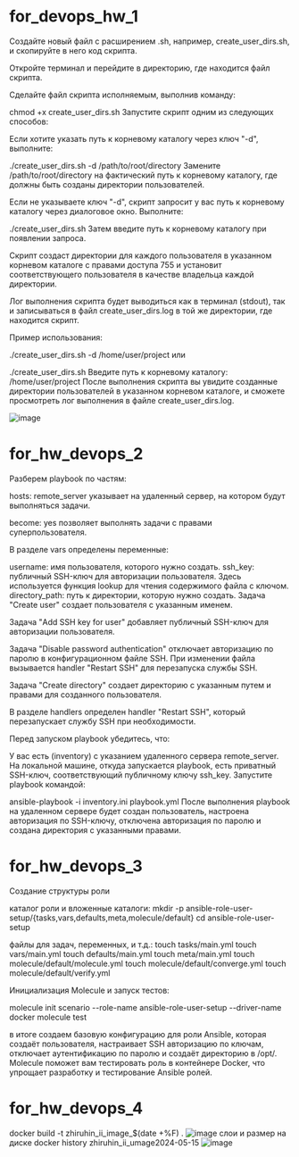 # for_devops_hw_1

Создайте новый файл с расширением .sh, например, create_user_dirs.sh, и скопируйте в него код скрипта.

Откройте терминал и перейдите в директорию, где находится файл скрипта.

Сделайте файл скрипта исполняемым, выполнив команду:

chmod +x create_user_dirs.sh
Запустите скрипт одним из следующих способов:

Если хотите указать путь к корневому каталогу через ключ "-d", выполните:

./create_user_dirs.sh -d /path/to/root/directory
Замените /path/to/root/directory на фактический путь к корневому каталогу, где должны быть созданы директории пользователей.

Если не указываете ключ "-d", скрипт запросит у вас путь к корневому каталогу через диалоговое окно. Выполните:

./create_user_dirs.sh
Затем введите путь к корневому каталогу при появлении запроса.

Скрипт создаст директории для каждого пользователя в указанном корневом каталоге с правами доступа 755 и установит соответствующего пользователя в качестве владельца каждой директории.

Лог выполнения скрипта будет выводиться как в терминал (stdout), так и записываться в файл create_user_dirs.log в той же директории, где находится скрипт.

Пример использования:

./create_user_dirs.sh -d /home/user/project
или

./create_user_dirs.sh
Введите путь к корневому каталогу: /home/user/project
После выполнения скрипта вы увидите созданные директории пользователей в указанном корневом каталоге, и сможете просмотреть лог выполнения в файле create_user_dirs.log.

![image](https://github.com/Ilya-Zhirukhin/for_devops_hw/assets/99948155/7a56fab9-6ef4-462a-82cb-594eb9903877)

# for_hw_devops_2



Разберем playbook по частям:

hosts: remote_server указывает на удаленный сервер, на котором будут выполняться задачи.

become: yes позволяет выполнять задачи с правами суперпользователя.

В разделе vars определены переменные:

username: имя пользователя, которого нужно создать.
ssh_key: публичный SSH-ключ для авторизации пользователя. Здесь используется функция lookup для чтения содержимого файла с ключом.
directory_path: путь к директории, которую нужно создать.
Задача "Create user" создает пользователя с указанным именем.

Задача "Add SSH key for user" добавляет публичный SSH-ключ для авторизации пользователя.

Задача "Disable password authentication" отключает авторизацию по паролю в конфигурационном файле SSH. При изменении файла вызывается handler "Restart SSH" для перезапуска службы SSH.

Задача "Create directory" создает директорию с указанным путем и правами для созданного пользователя.

В разделе handlers определен handler "Restart SSH", который перезапускает службу SSH при необходимости.

Перед запуском playbook убедитесь, что:

У вас есть (inventory) с указанием удаленного сервера remote_server.
На локальной машине, откуда запускается playbook, есть приватный SSH-ключ, соответствующий публичному ключу ssh_key.
Запустите playbook командой:

ansible-playbook -i inventory.ini playbook.yml
После выполнения playbook на удаленном сервере будет создан пользователь, настроена авторизация по SSH-ключу, отключена авторизация по паролю и создана директория с указанными правами.

# for_hw_devops_3

Создание структуры роли

каталог роли и вложенные каталоги:
mkdir -p ansible-role-user-setup/{tasks,vars,defaults,meta,molecule/default}
cd ansible-role-user-setup

файлы для задач, переменных, и т.д.:
touch tasks/main.yml
touch vars/main.yml
touch defaults/main.yml
touch meta/main.yml
touch molecule/default/molecule.yml
touch molecule/default/converge.yml
touch molecule/default/verify.yml

Инициализация Molecule и запуск тестов:

molecule init scenario --role-name ansible-role-user-setup --driver-name docker
molecule test

в итоге создаем базовую конфигурацию для роли Ansible, которая создаёт пользователя, настраивает SSH авторизацию по ключам, отключает аутентификацию по паролю и создаёт директорию в /opt/. Molecule поможет вам тестировать роль в контейнере Docker, что упрощает разработку и тестирование Ansible ролей.



# for_hw_devops_4

docker build -t zhiruhin_ii_image_$(date +%F) .
![image](https://github.com/Ilya-Zhirukhin/for_devops_hw/assets/99948155/0298011f-56fc-48a8-808c-2f0ab54838f8)
слои и размер на диске
docker history zhiruhin_ii_umage2024-05-15
![image](https://github.com/Ilya-Zhirukhin/for_devops_hw/assets/99948155/4dfe5cdb-b114-4eac-ad78-d57122118c78)



